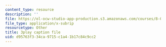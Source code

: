 ```yaml
---
content_type: resource
description: ''
file: https://ol-ocw-studio-app-production.s3.amazonaws.com/courses/8-06-quantum-physics-iii-spring-2018/d95763f334ca9715c1a41b17c84c9cc2_MtK9rIbdlis.srt
file_type: application/x-subrip
resourcetype: Other
title: 3play caption file
uid: d95763f3-34ca-9715-c1a4-1b17c84c9cc2
---
```

